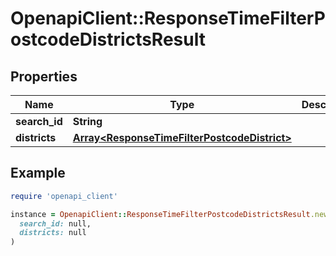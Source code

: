# OpenapiClient::ResponseTimeFilterPostcodeDistrictsResult

## Properties

| Name | Type | Description | Notes |
| ---- | ---- | ----------- | ----- |
| **search_id** | **String** |  |  |
| **districts** | [**Array&lt;ResponseTimeFilterPostcodeDistrict&gt;**](ResponseTimeFilterPostcodeDistrict.md) |  |  |

## Example

```ruby
require 'openapi_client'

instance = OpenapiClient::ResponseTimeFilterPostcodeDistrictsResult.new(
  search_id: null,
  districts: null
)
```

